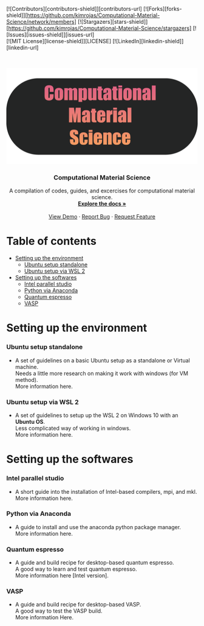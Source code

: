<!-- PROJECT SHIELDS -->
[![Contributors][contributors-shield]][contributors-url]
[![Forks][forks-shield]][https://github.com/kimrojas/Computational-Material-Science/network/members]
[![Stargazers][stars-shield]][https://github.com/kimrojas/Computational-Material-Science/stargazers]
[![Issues][issues-shield]][issues-url]  
[![MIT License][license-shield]][LICENSE]
[![LinkedIn][linkedin-shield]][linkedin-url]


<!-- PROJECT LOGO -->
<br />
<p align="center">
  <a href="https://github.com/kimrojas/Computational-Material-Science">
    <img src="readme_files/cms-01.png" alt="Logo" width=600>
  </a>

  <h3 align="center">Computational Material Science</h3>

  <p align="center">
    A compilation of codes, guides, and excercises for computational material science.
    <br />
    <a href="https://github.com/kimrojas/Computational-Material-Science"><strong>Explore the docs »</strong></a>
    <br />
    <br />
    <a href="https://github.com/kimrojas/Computational-Material-Science">View Demo</a>
    ·
    <a href="https://github.com/kimrojas/Computational-Material-Science/issues">Report Bug</a>
    ·
    <a href="https://github.com/kimrojas/Computational-Material-Science/issues">Request Feature</a>
  </p>
  
</p>

# Table of contents
   * [Setting up the environment](#Setting-up-the-environment)
      * [Ubuntu setup standalone](#Ubuntu-setup-standalone)   
      * [Ubuntu setup via WSL 2](#Ubuntu-setup-via-WSL-2)
   * [Setting up the softwares](#Setting-up-the-softwares)
      * [Intel parallel studio](#Intel-parallel-studio)
      * [Python via Anaconda](#Python-via-Anaconda)
      * [Quantum espresso](#Quantum-espresso)
      * [VASP](#VASP)

# Setting up the environment

### Ubuntu setup standalone

- A set of guidelines on a basic Ubuntu setup as a standalone or Virtual machine. <br> Needs a little more research on making it work with windows (for VM method).  <br> More information here. 

### Ubuntu setup via WSL 2

- A set of guidelines to setup up the WSL 2 on Windows 10 with an **Ubuntu OS**. <br>Less complicated way of working in windows. <br> More information here.

# Setting up the softwares

### Intel parallel studio

- A short guide into the installation of Intel-based compilers, mpi, and mkl. <br> More information here. 

### Python via Anaconda

- A guide to install and use the anaconda python package manager. <br> More information here. 

### Quantum espresso 

- A guide and build recipe for desktop-based quantum espresso. <br> A good way to learn and test quantum espresso. <br> More information here [Intel version]. 

### VASP

- A guide and build recipe for desktop-based VASP. <br> A good way to test the VASP build. <br> More information Here.



